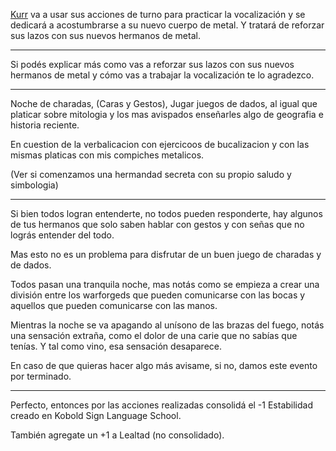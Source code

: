 [Kurr](Kurr.md) va a usar sus acciones de turno para practicar la vocalización y se dedicará a acostumbrarse a su nuevo cuerpo de metal. Y tratará de reforzar sus lazos con sus nuevos hermanos de metal.

---

Si podés explicar más como vas a reforzar sus lazos con sus nuevos hermanos de metal y cómo vas a trabajar la vocalización te lo agradezco.

---

Noche de charadas, (Caras y Gestos), Jugar juegos de dados, al igual que platicar sobre mitologia y los mas avispados enseñarles algo de geografia e historia reciente.

En cuestion de la verbalicacion con ejercicoos de bucalizacion y con las mismas platicas con mis compiches metalicos.

(Ver si comenzamos una hermandad secreta con su propio saludo y simbologia)

--- 

Si bien todos logran entenderte, no todos pueden responderte, hay algunos de tus hermanos que solo saben hablar con gestos y con señas que no lográs entender del todo.

Mas esto no es un problema para disfrutar de un buen juego de charadas y de dados.

Todos pasan una tranquila noche, mas notás como se empieza a crear una división entre los warforgeds que pueden comunicarse con las bocas y aquellos que pueden comunicarse con las manos.

Mientras la noche se va apagando al unísono de las brazas del fuego, notás una sensación extraña, como el dolor de una carie que no sabías que tenías. Y tal como vino, esa sensación desaparece.

En caso de que quieras hacer algo más avisame, si no, damos este evento por terminado.

---

Perfecto, entonces por las acciones realizadas consolidá el -1 Estabilidad creado en Kobold Sign Language School.

También agregate un +1 a Lealtad (no consolidado).

